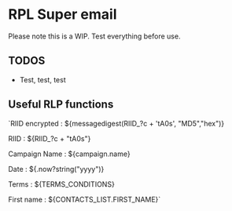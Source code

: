 # RPL Super email

Please note this is a WIP. Test everything before use.

## TODOS

- Test, test, test


## Useful RLP functions

`RIID encrypted : ${messagedigest(RIID_?c + 'tA0s', "MD5","hex")}

RIID : ${RIID_?c + "tA0s"}

Campaign Name : ${campaign.name}

Date : ${.now?string("yyyy")}

Terms : ${TERMS_CONDITIONS}

First name : ${CONTACTS_LIST.FIRST_NAME}`